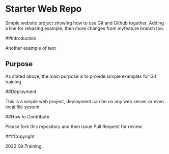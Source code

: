 # Starter Web Repo

Simple website project showing how to use Git and Github together.
Adding a line for rebasing example, then more changes from myfeature branch too.


##Introduction

Another example of text

## Purpose

As stated above, the main purpose is to provide simple examples for Git training.

##Deployment

This is a simple web project, deployment can be on any web server or even local file system.

##How to Contribute

Please fork this repository and then issue Pull Request for review.

###Copyright

2022 Git.Training.